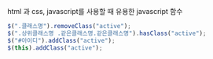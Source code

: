 html 과 css, javascript를 사용할 때 유용한 javascript 함수

```javascript
$(".클래스명").removeClass("active");
$(".상위클래스명 .같은클래스명.같은클래스명").hasClass("active");
$("#아이디").addClass("active");
$(this).addClass("active");
```

